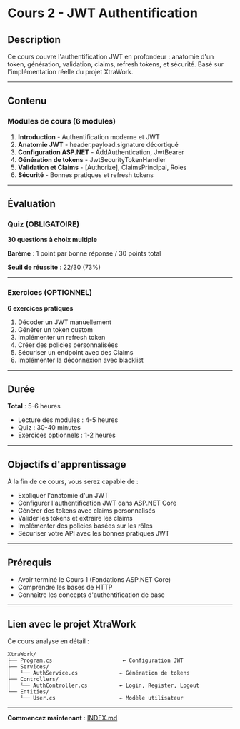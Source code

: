 # Cours 2 - JWT Authentification

## Description

Ce cours couvre l'authentification JWT en profondeur : anatomie d'un token, génération, validation, claims, refresh tokens, et sécurité. Basé sur l'implémentation réelle du projet XtraWork.

---

## Contenu

### Modules de cours (6 modules)

1. **Introduction** - Authentification moderne et JWT
2. **Anatomie JWT** - header.payload.signature décortiqué
3. **Configuration ASP.NET** - AddAuthentication, JwtBearer
4. **Génération de tokens** - JwtSecurityTokenHandler
5. **Validation et Claims** - [Authorize], ClaimsPrincipal, Roles
6. **Sécurité** - Bonnes pratiques et refresh tokens

---

## Évaluation

### Quiz (OBLIGATOIRE)

**30 questions à choix multiple**

**Barème** : 1 point par bonne réponse / 30 points total

**Seuil de réussite** : 22/30 (73%)

---

### Exercices (OPTIONNEL)

**6 exercices pratiques**

1. Décoder un JWT manuellement
2. Générer un token custom
3. Implémenter un refresh token
4. Créer des policies personnalisées
5. Sécuriser un endpoint avec des Claims
6. Implémenter la déconnexion avec blacklist

---

## Durée

**Total** : 5-6 heures

- Lecture des modules : 4-5 heures
- Quiz : 30-40 minutes
- Exercices optionnels : 1-2 heures

---

## Objectifs d'apprentissage

À la fin de ce cours, vous serez capable de :

- Expliquer l'anatomie d'un JWT
- Configurer l'authentification JWT dans ASP.NET Core
- Générer des tokens avec claims personnalisés
- Valider les tokens et extraire les claims
- Implémenter des policies basées sur les rôles
- Sécuriser votre API avec les bonnes pratiques JWT

---

## Prérequis

- Avoir terminé le Cours 1 (Fondations ASP.NET Core)
- Comprendre les bases de HTTP
- Connaître les concepts d'authentification de base

---

## Lien avec le projet XtraWork

Ce cours analyse en détail :

```
XtraWork/
├── Program.cs                      ← Configuration JWT
├── Services/
│   └── AuthService.cs             ← Génération de tokens
├── Controllers/
│   └── AuthController.cs          ← Login, Register, Logout
└── Entities/
    └── User.cs                    ← Modèle utilisateur
```

---

**Commencez maintenant** : [INDEX.md](./INDEX.md)

